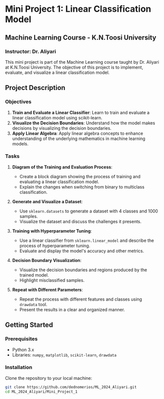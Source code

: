 # Mini Project 1: Linear Classification Model

## Machine Learning Course - K.N.Toosi University

### Instructor: Dr. Aliyari

This mini project is part of the Machine Learning course taught by Dr. Aliyari at K.N.Toosi University. The objective of this project is to implement, evaluate, and visualize a linear classification model.

## Project Description

### Objectives
1. **Train and Evaluate a Linear Classifier**: Learn to train and evaluate a linear classification model using scikit-learn.
2. **Visualize the Decision Boundaries**: Understand how the model makes decisions by visualizing the decision boundaries.
3. **Apply Linear Algebra**: Apply linear algebra concepts to enhance understanding of the underlying mathematics in machine learning models.

### Tasks
1. **Diagram of the Training and Evaluation Process**:
    - Create a block diagram showing the process of training and evaluating a linear classification model.
    - Explain the changes when switching from binary to multiclass classification.

2. **Generate and Visualize a Dataset**:
    - Use `sklearn.datasets` to generate a dataset with 4 classes and 1000 samples.
    - Visualize the dataset and discuss the challenges it presents.

3. **Training with Hyperparameter Tuning**:
    - Use a linear classifier from `sklearn.linear_model` and describe the process of hyperparameter tuning.
    - Evaluate and display the model's accuracy and other metrics.

4. **Decision Boundary Visualization**:
    - Visualize the decision boundaries and regions produced by the trained model.
    - Highlight misclassified samples.

5. **Repeat with Different Parameters**:
    - Repeat the process with different features and classes using `drawdata` tool.
    - Present the results in a clear and organized manner.

## Getting Started

### Prerequisites
- Python 3.x
- Libraries: `numpy`, `matplotlib`, `scikit-learn`, `drawdata`

### Installation

Clone the repository to your local machine:
```bash
git clone https://github.com/dednomerios/ML_2024_Aliyari.git
cd ML_2024_Aliyari/Mini_Project_1

